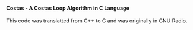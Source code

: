 #### Costas - A Costas Loop Algorithm in C Language
This code was translatted from C++ to C and was originally in GNU Radio.
